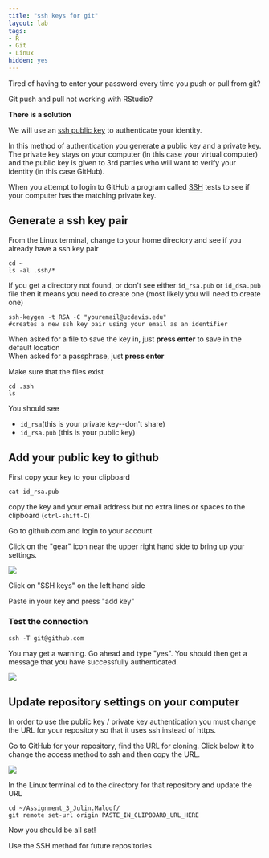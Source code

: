 ```yaml
---
title: "ssh keys for git"
layout: lab
tags: 
- R
- Git
- Linux
hidden: yes
---
```


Tired of having to enter your password every time you push or pull from git?

Git push and pull not working with RStudio?

__There is a solution__

We will use an [ssh public key](https://help.ubuntu.com/community/SSH/OpenSSH/Keys) to authenticate your identity.

In this method of authentication you generate a public key and a private key.  The private key stays on your computer (in this case your virtual computer) and the public key is given to 3rd parties who will want to verify your identity (in this case GitHub).

When you attempt to login to GitHub a program called [SSH](https://help.ubuntu.com/community/SSH) tests to see if your computer has the matching private key.

## Generate a ssh key pair

From the Linux terminal, change to your home directory and see if you already have a ssh key pair

    cd ~
    ls -al .ssh/*

If you get a directory not found, or don't see either `id_rsa.pub` or `id_dsa.pub` file then it means you need to create one (most likely you will need to create one)

    ssh-keygen -t RSA -C "youremail@ucdavis.edu"
    #creates a new ssh key pair using your email as an identifier

When asked for a file to save the key in, just __press enter__ to save in the default location  
When asked for a passphrase, just __press enter__

Make sure that the files exist

    cd .ssh
    ls

You should see 
* `id_rsa`(this is your private key--don't share)
* `id_rsa.pub` (this is your public key)

## Add your public key to github

First copy your key to your clipboard

    cat id_rsa.pub

copy the key and your email address but no extra lines or spaces to the clipboard (`ctrl-shift-C`)

Go to github.com and login to your account

Click on the "gear" icon near the upper right hand side to bring up your settings.

![]({{site.baseurl}}/images/GitHub_SSH1.png)

Click on "SSH keys" on the left hand side

Paste in your key and press "add key"

### Test the connection

    ssh -T git@github.com

You may get a warning.  Go ahead and type "yes".  You should then get a message that you have successfully authenticated.

![]({{site.baseurl}}/images/GitHub_SSH2.png)

## Update repository settings on your computer

In order to use the public key / private key authentication you must change the URL for your repository so that it uses ssh instead of https.

Go to GitHub for your repository, find the URL for cloning.  Click below it to change the access method to ssh and then copy the URL.

![]({{site.baseurl}}/images/GitHub_SSH3.png)

In the Linux terminal cd to the directory for that repository and update the URL

    cd ~/Assignment_3_Julin.Maloof/
    git remote set-url origin PASTE_IN_CLIPBOARD_URL_HERE


Now you should be all set!

Use the SSH method for future repositories









